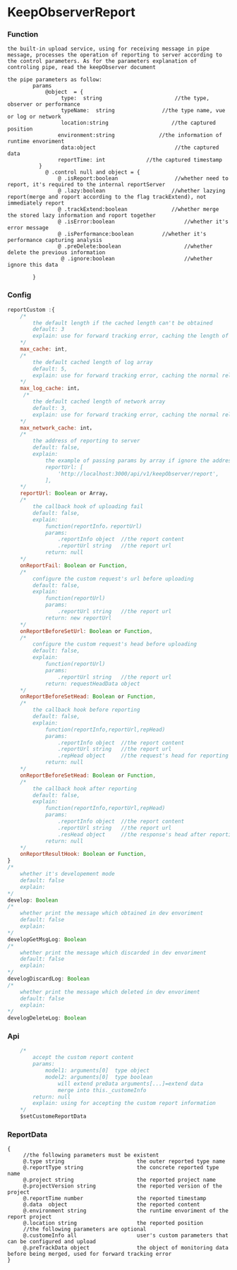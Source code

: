 # KeepObserverReport

### Function

	the built-in upload service, using for receiving message in pipe message, processes the operation of reporting to server according to the control parameters. As for the parameters explanation of controling pipe, read the keepObserver document

	the pipe parameters as follow:
    		params  
    			@object  = {
       				 type:  string                  	 //the type, observer or performance    
        			 typeName:  string               //the type name, vue  or log or network
      				 location:string                 	//the captured position
        			environment:string              //the information of runtime envoriment
       				 data:object                    	 //the captured data
        			reportTime: int 			//the captured timestamp
  			  }
    			@ .control null and object = {
        			@ .isReport:boolean                	 //whether need to report, it's required to the internal reportServer
        			@ .lazy:boolean                     //whether lazying report(merge and roport according to the flag trackExtend), not immediately report
        			@ .trackExtend:boolean              //whether merge the stored lazy information and roport together
        			@ .isError:boolean                  	//whether it's error message
        			@ .isPerformance:boolean         //whether it's performance capturing analysis
        			@ .preDelete:boolean                	//whether delete the previous information
       				 @ .ignore:boolean                   	//whether ignore this data

			}

### Config	

```javascript
reportCustom :{	
	/*
		the default length if the cached length can't be obtained
		default: 3
		explain: use for forward tracking error, caching the length of the normal data
	*/
    max_cache: int,
	/*
		the default cached length of log array 
    	default: 5,
    	explain: use for forward tracking error, caching the normal related data of console
    */
    max_log_cache: int，
     /*
		the default cached length of network array 
    	default: 3,
    	explain: use for forward tracking error, caching the normal related data of ajaxRequest
    */
    max_network_cache: int，
    /*
		the address of reporting to server
    	default: false,
    	explain: 
            the example of passing params by array if ignore the address of reporting to server
            reportUrl: [
                'http://localhost:3000/api/v1/keepObserver/report',
            ],
    */
    reportUrl: Boolean or Array，
    /*
		the callback hook of uploading fail
    	default: false,
    	explain: 
    		function(reportInfo，reportUrl)
            params:
            	.reportInfo object 	//the report content
            	.reportUrl string	//the report url 
            return: null
    */
	onReportFail: Boolean or Function,
    /*
		configure the custom request's url before uploading
    	default: false,
    	explain: 
    		function(reportUrl)
            params:
            	.reportUrl string	//the report url 
            return: new reportUrl
    */
	onReportBeforeSetUrl: Boolean or Function,
    /*
		configure the custom request's head before uploading
    	default: false,
    	explain: 
    		function(reportUrl)
            params:
            	.reportUrl string	//the report url 
            return: requestHeadData object
    */
	onReportBeforeSetHead: Boolean or Function,
    /*
		the callback hook before reporting
    	default: false,
    	explain: 
    		function(reportInfo,reportUrl,repHead)
            params:
            	.reportInfo	object	//the report content
            	.reportUrl string	//the report url 
            	.repHead object 	//the request's head for reporting
            return: null
    */
	onReportBeforeSetHead: Boolean or Function,
    /*
		the callback hook after reporting
    	default: false,
    	explain: 
    		function(reportInfo,reportUrl,repHead)
            params:
            	.reportInfo	object	//the report content
            	.reportUrl string	//the report url 
            	.resHead object 	//the response's head after reporting
            return: null
    */
	onReportResultHook: Boolean or Function,
}
/*
	whether it's developement mode
	default: false
	explain: 
*/
develop: Boolean
/*
	whether print the message which obtained in dev envoriment
	default: false
	explain: 
*/
developGetMsgLog: Boolean
/*
	whether print the message which discarded in dev envoriment
	default: false
	explain: 
*/
develogDiscardLog: Boolean
/*
	whether print the message which deleted in dev envoriment
	default: false
	explain: 
*/
develogDeleteLog: Boolean
```

### Api 

```javascript
	/*
		accept the custom report content
		params: 
			model1: arguments[0]  type object  
    		model2: arguments[0]  type boolean  
    			will extend preData arguments[...]=extend data
    			merge into this._customeInfo
		return: null
		explain: using for accepting the custom report information
	*/
    $setCustomeReportData
```

### ReportData

```
{
     //the following parameters must be existent
     @.type string                       the outer reported type name
     @.reportType string                 the concrete reported type name
     @.project string                    the reported project name 
     @.projectVersion string             the reported version of the project
     @.reportTime number                 the reported timestamp
     @.data  object                      the reported content
     @.environment string                the runtime envoriment of the report project
     @.location string                   the reported position
     //the following parameters are optional
     @.customeInfo all                   user's custom parameters that can be configured and upload
     @.preTrackData object               the object of monitoring data before being merged, used for forward tracking error 
}
```

	